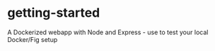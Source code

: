 getting-started
==========

A Dockerized webapp with Node and Express - use to test your local Docker/Fig setup
